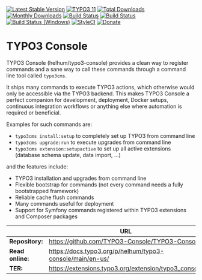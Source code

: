 [![Latest Stable Version](https://poser.pugx.org/helhum/typo3-console/v/stable.svg)](https://packagist.org/packages/helhum/typo3-console)
[![TYPO3 11](https://img.shields.io/badge/TYPO3-11-orange.svg?style=flat-square)](https://get.typo3.org/version/11)
[![Total Downloads](https://poser.pugx.org/helhum/typo3-console/downloads.svg)](https://packagist.org/packages/helhum/typo3-console)
[![Monthly Downloads](https://poser.pugx.org/helhum/typo3-console/d/monthly)](https://packagist.org/packages/helhum/typo3-console)
[![Build Status](https://travis-ci.com/TYPO3-Console/TYPO3-Console.svg?branch=main)](https://travis-ci.com/TYPO3-Console/TYPO3-Console)
[![Build Status](https://github.com/TYPO3-Console/TYPO3-Console/actions/workflows/Test.yml/badge.svg?branch=main)](https://github.com/TYPO3-Console/TYPO3-Console/actions/workflows/Test.yml)
[![Build Status (Windows)](https://ci.appveyor.com/api/projects/status/github/TYPO3-Console/TYPO3-Console?branch=main&svg=true)](https://ci.appveyor.com/project/helhum/typo3-console-qpjaf/branch/main)
[![StyleCI](https://styleci.io/repos/19455482/shield?branch=main)](https://styleci.io/repos/19455482)
[![Donate](https://img.shields.io/badge/Donate-PayPal-green.svg)](https://www.paypal.me/helhum/19.99)

# TYPO3 Console

TYPO3 Console (helhum/typo3-console) provides a clean way to register commands and
a sane way to call these commands through a command line tool called `typo3cms`.

It ships many commands to execute TYPO3 actions, which otherwise would only be accessible via the TYPO3 backend. 
This makes TYPO3 Console a perfect companion for development, deployment, Docker setups, continuous integration 
workflows or anything else where automation is required or beneficial.

Examples for such commands are:

* `typo3cms install:setup` to completely set up TYPO3 from command line
* `typo3cms upgrade:run` to execute upgrades from command line
* `typo3cms extension:setupactive` to set up all active extensions (database schema update, data import, …)

and the features include:

* TYPO3 installation and upgrades from command line
* Flexible bootstrap for commands (not every command needs a fully bootstrapped framework)
* Reliable cache flush commands
* Many commands useful for deployment
* Support for Symfony commands registered within TYPO3 extensions and Composer packages

|                  | URL                                                       |
|------------------|-----------------------------------------------------------|
| **Repository:**  | https://github.com/TYPO3-Console/TYPO3-Console            |
| **Read online:** | https://docs.typo3.org/p/helhum/typo3-console/main/en-us/ |
| **TER:**         | https://extensions.typo3.org/extension/typo3_console      |
